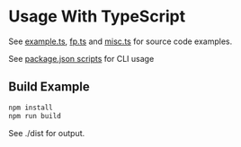# Usage With TypeScript

See [example.ts](./example.ts), [fp.ts](./fp.ts) and [misc.ts](./misc.ts) for source code examples.

See [package.json scripts](./package.json) for CLI usage

## Build Example

```sh
npm install
npm run build
```

See ./dist for output.
